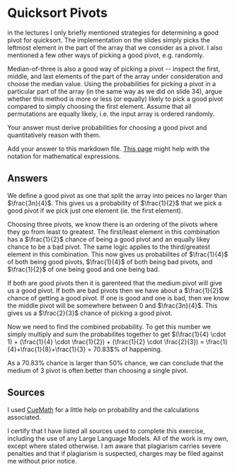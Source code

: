 # Quicksort Pivots

in the lectures I only briefly mentioned strategies for determining a good pivot
for quicksort. The implementation on the slides simply picks the leftmost
element in the part of the array that we consider as a pivot. I also mentioned a
few other ways of picking a good pivot, e.g. randomly.

Median-of-three is also a good way of picking a pivot -- inspect the first,
middle, and last elements of the part of the array under consideration and
choose the median value. Using the probabilities for picking a pivot in a
particular part of the array (in the same way as we did on slide 34), argue
whether this method is more or less (or equally) likely to pick a good pivot
compared to simply choosing the first element. Assume that all permutations are
equally likely, i.e. the input array is ordered randomly.

Your answer must derive probabilities for choosing a good pivot and
quantitatively reason with them.

Add your answer to this markdown file. [This
page](https://docs.github.com/en/get-started/writing-on-github/working-with-advanced-formatting/writing-mathematical-expressions)
might help with the notation for mathematical expressions.

## Answers

We define a good pivot as one that split the array into peices no larger than $\frac{3n}{4}$. This gives us a probability of $\frac{1}{2}$ that we pick a good pivot if we pick just one element (ie. the first element).

Choosing three pivots, we know there is an ordering of the pivots where they go from least to greatest. The first/least element in this combination has a $\frac{1}{2}$ chance of being a good pivot and an equally likey chance to be a bad pivot. The same logic applies to the third/greatest element in this combination. This now gives us probabilites of $\frac{1}{4}$ of both being good pivots, $\frac{1}{4}$ of both being bad pivots, and $\frac{1}{2}$ of one being good and one being bad.

If both are good pivots then it is garenteed that the medium pivot will give us a good pivot. If both are bad pivots then we have about a $\frac{1}{2}$ chance of getting a good pivot. If one is good and one is bad, then we know the middle pivot will be somewhere between 0 and $\frac{3n}{4}$. This gives us a $\frac{2}{3}$ chance of picking a good pivot.

Now we need to find the combined probability. To get this number we simply multiply and sum the probabilites together to get $(\frac{1}{4} \cdot 1) + (\frac{1}{4} \cdot \frac{1}{2}) + (\frac{1}{2} \cdot \frac{2}{3}) = \frac{1}{4}+\frac{1}{8}+\frac{1}{3} = 70.83$% of happening.

As a $70.83$% chance is larger than $50$% chance, we can conclude that the medium of 3 pivot is often better than choosing a single pivot.

## Sources

I used [CueMath](https://www.cuemath.com/data/dependent-events/) for a little help on probability and the calculations associated.

I certify that I have listed all sources used to complete this exercise, including the use of any Large Language Models. All of the work is my own, except where stated otherwise. I am aware that plagiarism carries severe penalties and that if plagiarism is suspected, charges may be filed against me without prior notice.